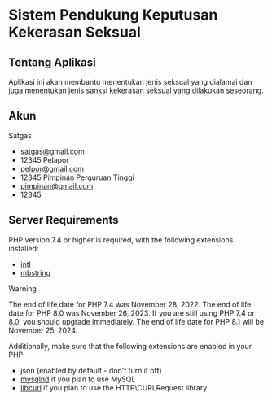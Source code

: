 # Sistem Pendukung Keputusan Kekerasan Seksual

## Tentang Aplikasi

Aplikasi ini akan membantu menentukan jenis seksual yang dialamai dan juga menentukan jenis sanksi kekerasan seksual yang dilakukan seseorang.

## Akun

Satgas
- satgas@gmail.com
- 12345
Pelapor
- pelpor@gmail.com
- 12345
Pimpinan Perguruan Tinggi
- pimpinan@gmail.com
- 12345

## Server Requirements

PHP version 7.4 or higher is required, with the following extensions installed:

- [intl](http://php.net/manual/en/intl.requirements.php)
- [mbstring](http://php.net/manual/en/mbstring.installation.php)

> [!WARNING]
> The end of life date for PHP 7.4 was November 28, 2022.
> The end of life date for PHP 8.0 was November 26, 2023.
> If you are still using PHP 7.4 or 8.0, you should upgrade immediately.
> The end of life date for PHP 8.1 will be November 25, 2024.

Additionally, make sure that the following extensions are enabled in your PHP:

- json (enabled by default - don't turn it off)
- [mysqlnd](http://php.net/manual/en/mysqlnd.install.php) if you plan to use MySQL
- [libcurl](http://php.net/manual/en/curl.requirements.php) if you plan to use the HTTP\CURLRequest library
